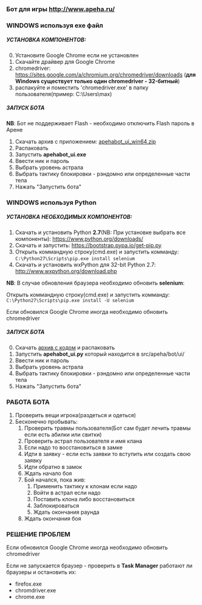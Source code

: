 ### Бот для игры http://www.apeha.ru/

### WINDOWS используя exe файл
##### УСТАНОВКА КОМПОНЕНТОВ:
0. Установите Google Chrome если не установлен
1. Скачайте драйвер для Google Chrome
 1. chromedriver: https://sites.google.com/a/chromium.org/chromedriver/downloads (**для Windows существует только один chromedriver - 32-битный**)
 2. распакуйте и поместить 'chromedriver.exe' в папку пользователя(пример: C:\Users\max)

##### ЗАПУСК БОТА
**NB**: Бот не поддерживает Flash - необходимо отключить Flash пароль в Арене

1. Скачать архив с приложением: [apehabot_ui_win64.zip](/build/apehabot_ui_win64.zip)
2. Распаковать
3. Запустить **apehabot_ui.exe**
4. Ввести ник и пароль
5. Выбрать уровень астрала
6. Выбрать тактику блокировки - рэндомно или определенные части тела
7. Нажать "Запустить бота"

### WINDOWS используя Python
##### УСТАНОВКА НЕОБХОДИМЫХ КОМПОНЕНТОВ:
1. Скачать и установить Python **2.7**(NB: При установке выбрать все компоненты):
https://www.python.org/downloads/
2. Скачать и запустить:
https://bootstrap.pypa.io/get-pip.py
3. Открыть коммандную строку(cmd.exe) и запустить комманду:
`C:\Python27\Scripts\pip.exe install selenium`
4. Скачать и установить wxPython для 32-bit Python 2.7:
http://www.wxpython.org/download.php

**NB**:
В случае обновления браузера необходимо обновить **selenium**:

Открыть коммандную строку(cmd.exe) и запустить комманду:
`C:\Python27\Scripts\pip.exe install -U selenium`

Если обновился Google Chrome иногда необходимо обновить chromedriver

##### ЗАПУСК БОТА

0. Скачать [архив с кодом](https://github.com/kirillstrelkov/apeha-bot/archive/master.zip) и распаковать
1. Запустить **apehabot_ui.py** который находится в src/apeha/bot/ui/
2. Ввести ник и пароль
3. Выбрать уровень астрала
4. Выбрать тактику блокировки - рэндомно или определенные части тела
5. Нажать "Запустить бота"

### РАБОТА БОТА

1. Проверить вещи игрока(раздеться и одеться)
2. Бесконечно пробывать:
    1. Проверить травмы пользователя(Бот сам будет лечить травмы если есть абилки или свитки)
    2. Проверить астрал пользователя и имя клана
    3. Если надо то восстановиться в замке
    4. Идти в заявку - если есть заявки то вступить или создать свою заявку
    5. Идти обратно в замок
    6. Ждать начало боя
    7. Бой начался, пока жив:
        1. Применить тактику к клонам если надо
        2. Войти в астрал если надо
        3. Поставить клона либо восстановиться
        4. Заблокироваться
        5. Ждать окончания раунда
    8. Ждать окончания боя

### РЕШЕНИЕ ПРОБЛЕМ
Если обновился Google Chrome иногда необходимо обновить chromedriver

Если не запускается браузер - проверить в **Task Manager** работают ли браузеры и остановить их:
* firefox.exe
* chromdriver.exe
* chrome.exe
